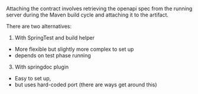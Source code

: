 Attaching the contract involves retrieving the openapi spec from the running server during the Maven build cycle and attaching it to the artifact.

There are two alternatives:
1. With SpringTest and build helper
  - More flexible but slightly more complex to set up
  - depends on test phase running
3. With springdoc plugin
  - Easy to set up, 
  - but uses hard-coded port (there are ways get around this)
